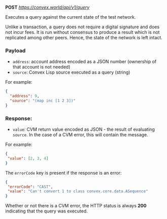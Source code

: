 **POST** *https://convex.world/api/v1/query*

Executes a query against the current state of the test network.

Unlike a transaction, a query does not require a digital signature and does not incur fees. It is run without consensus
to produce a result which is not replicated among other peers. Hence, the state of the network is left intact.


### Payload

- `address`: account address encoded as a JSON number (ownership of that account is not needed)
- `source`: Convex Lisp source executed as a query (string)

For example:

```json
{
  "address": 9,
  "source": "(map inc [1 2 3])"
}
```

### Response:

- `value`: CVM return value encoded as JSON - the result of evaluating `source`. In the case of a CVM error, this will contain the message.

For example:

 ```json
{
  "value": [2, 3, 4]
}
```

The `errorCode` key is present if the response is an error:

 ```json
{
  "errorCode": "CAST",
  "value": "Can't convert 1 to class convex.core.data.ASequence"
}
```

Whether or not there is a CVM error, the HTTP status is always **200** indicating that the query was executed.
